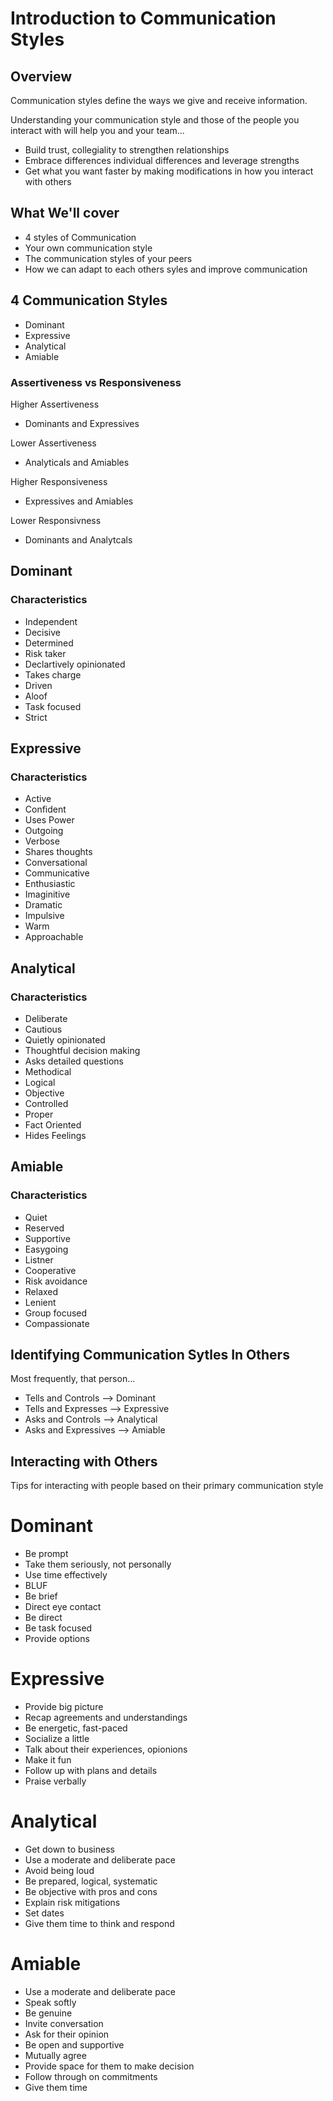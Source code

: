 # Introduction to Communication Styles

## Overview

Communication styles define the ways we give and receive information.

Understanding your communication style and those of the people you interact with will help you and your team...
* Build trust, collegiality to strengthen relationships
* Embrace differences individual differences and leverage strengths
* Get what you want faster by making modifications in how you interact with others

## What We'll cover

* 4 styles of Communication
* Your own communication style
* The communication styles of your peers
* How we can adapt to each others syles and improve communication

## 4 Communication Styles

* Dominant
* Expressive
* Analytical
* Amiable

### Assertiveness vs Responsiveness

Higher Assertiveness
* Dominants and Expressives

Lower Assertiveness
* Analyticals and Amiables

Higher Responsiveness
* Expressives and Amiables

Lower Responsivness
* Dominants and Analytcals

## Dominant
### Characteristics
* Independent
* Decisive
* Determined
* Risk taker
* Declartively opinionated
* Takes charge
* Driven
* Aloof
* Task focused
* Strict

## Expressive
### Characteristics
* Active
* Confident
* Uses Power
* Outgoing
* Verbose
* Shares thoughts
* Conversational
* Communicative
* Enthusiastic
* Imaginitive
* Dramatic
* Impulsive
* Warm
* Approachable

## Analytical
### Characteristics
* Deliberate
* Cautious
* Quietly opinionated
* Thoughtful decision making
* Asks detailed questions
* Methodical
* Logical
* Objective
* Controlled
* Proper
* Fact Oriented
* Hides Feelings

## Amiable

### Characteristics
* Quiet
* Reserved
* Supportive
* Easygoing
* Listner
* Cooperative
* Risk avoidance
* Relaxed
* Lenient
* Group focused
* Compassionate

## Identifying Communication Sytles In Others

Most frequently, that person...

* Tells and Controls --> Dominant
* Tells and Expresses --> Expressive
* Asks and Controls --> Analytical
* Asks and Expressives --> Amiable

## Interacting with Others

Tips for interacting with people based on their primary communication style
# Dominant
* Be prompt
* Take them seriously, not personally
* Use time effectively
* BLUF
* Be brief
* Direct eye contact
* Be direct
* Be task focused
* Provide options

# Expressive
* Provide big picture
* Recap agreements and understandings
* Be energetic, fast-paced
* Socialize a little
* Talk about their experiences, opionions
* Make it fun
* Follow up with plans and details
* Praise verbally

# Analytical
* Get down to business
* Use a moderate and deliberate pace
* Avoid being loud
* Be prepared, logical, systematic
* Be objective with pros and cons
* Explain risk mitigations
* Set dates
* Give them time to think and respond

# Amiable
* Use a moderate and deliberate pace
* Speak softly
* Be genuine
* Invite conversation
* Ask for their opinion
* Be open and supportive
* Mutually agree
* Provide space for them to make decision
* Follow through on commitments
* Give them time
